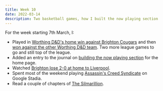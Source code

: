 ```yaml
---
title: Week 10
date: 2022-03-14
description: Two basketball games, how I built the now playing section on the home page and another home defeat for Brighton.
---
```


For the week starting 7th March, I:

- Played in [Worthing D&D's home win against Brighton Cougars](https://www.basketballsussex.co.uk/match/31514899.html) and then [won against the other Worthing D&D team](https://www.basketballsussex.co.uk/match/31514912.html). Two more league games to go and still top of the league.
- Added an entry to the journal on [building the now playing section](/journal/2022/netlify-graph-spotify-now-playing/) for the home page.
- Watched [Brighton lose 2-0 at home to Liverpool](https://www.brightonandhovealbion.com/news/2527935/albion-succumb-to-title-chasing-liverpool).
- Spent most of the weekend playing [Assassin's Creed Syndicate](https://www.ubisoft.com/en-gb/game/assassins-creed/syndicate) on Google Stadia.
- Read a couple of chapters of [The Silmarillion](/reading/9780547951980/).
